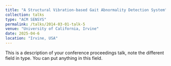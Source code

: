```yaml
---
title: "A Structural Vibration‑based Gait Abnormality Detection System"
collection: talks
type: "ACM SENSYS"
permalink: /talks/2014-03-01-talk-5
venue: "University of California, Irvine"
date: 2025-04-6
location: "Irvine, USA"
---
```


This is a description of your conference proceedings talk, note the different field in type. You can put anything in this field.
